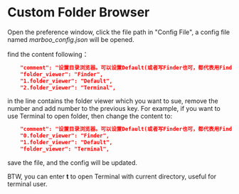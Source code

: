 # Custom Folder Browser

<!--
Author: amoblin
create time: 2015-08-07 06:44:14

This file is created by Marboo<http://marboo.io> template file $MARBOO_HOME/.media/starts/default.md
本文件由 Marboo<http://marboo.io> 模板文件 $MARBOO_HOME/.media/starts/default.md 创建
-->

Open the preference window, click the file path in "Config File", a config file named *marboo_config.json* will be opened.

find the content following：

```json
    "comment": "设置目录浏览器。可以设置Default(或者写Finder也可，都代表用Finder打开)或Terminal等",
    "folder_viewer": "Finder",
    "1.folder_viewer": "Default",
    "2.folder_viewer": "Terminal",
```
in the line contains the folder viewer which you want to sue, remove the number and add number to the previous key. For example, if you want to use Terminal to open folder, then change the content to:

```json
    "comment": "设置目录浏览器。可以设置Default(或者写Finder也可，都代表用Finder打开)或Terminal等",
    "0.folder_viewer": "Finder",
    "1.folder_viewer": "Default",
    "folder_viewer": "Terminal",
```

save the file, and the config will be updated.

BTW, you can enter **t** to open Terminal with current directory, useful for terminal user.


